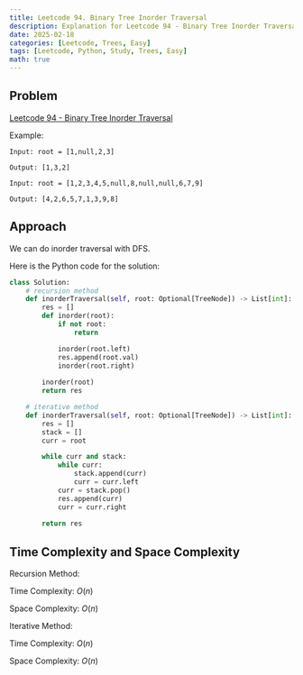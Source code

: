 ```yaml
---
title: Leetcode 94. Binary Tree Inorder Traversal
description: Explanation for Leetcode 94 - Binary Tree Inorder Traversal, and its solution in Python.
date: 2025-02-18
categories: [Leetcode, Trees, Easy]
tags: [Leetcode, Python, Study, Trees, Easy]
math: true
---
```


## Problem
[Leetcode 94 - Binary Tree Inorder Traversal](https://leetcode.com/problems/binary-tree-inorder-traversal/description/)

Example:

<!-- [!Desktop View](/assets/img/leetcode/leetcode94-1.png) -->
```
Input: root = [1,null,2,3]

Output: [1,3,2]
```

<!-- [!Desktop View](/assets/img/leetcode/leetcode94-2.png) -->
```
Input: root = [1,2,3,4,5,null,8,null,null,6,7,9]

Output: [4,2,6,5,7,1,3,9,8]
```

## Approach

We can do inorder traversal with DFS.

Here is the Python code for the solution:
```python
class Solution:
    # recursion method
    def inorderTraversal(self, root: Optional[TreeNode]) -> List[int]:
        res = []
        def inorder(root):
            if not root:
                return

            inorder(root.left)
            res.append(root.val)
            inorder(root.right)   
        
        inorder(root)
        return res  

    # iterative method
    def inorderTraversal(self, root: Optional[TreeNode]) -> List[int]:
        res = []
        stack = []
        curr = root

        while curr and stack:
            while curr:
                stack.append(curr)
                curr = curr.left
            curr = stack.pop()
            res.append(curr)
            curr = curr.right
        
        return res
``` 
## Time Complexity and Space Complexity

Recursion Method: 

Time Complexity: $O(n)$

Space Complexity: $O(n)$

Iterative Method:

Time Complexity: $O(n)$

Space Complexity: $O(n)$